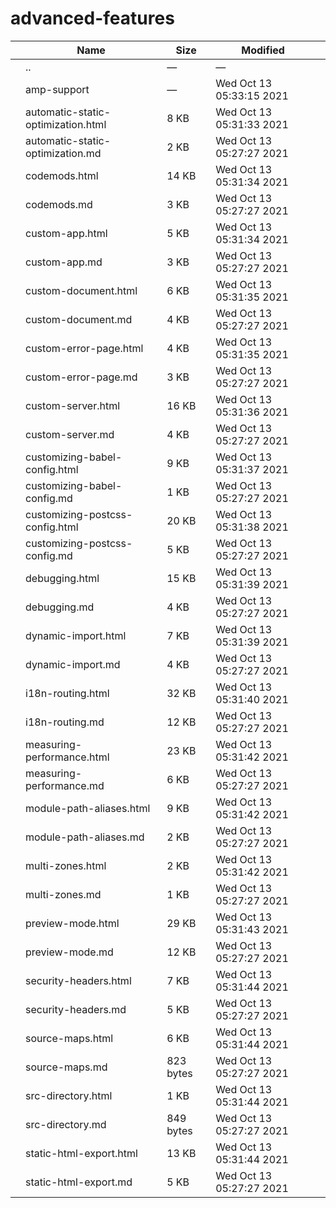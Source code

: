 # advanced-features

<table><thead><tr class="header"><th></th><th>Name</th><th>Size</th><th>Modified</th><th></th></tr></thead><tbody><tr class="odd"><td></td><td><span class="goup">..</span></td><td>—</td><td>—</td><td></td></tr><tr class="even"><td></td><td><span class="name">amp-support</span></td><td>—</td><td>Wed Oct 13 05:33:15 2021</td><td></td></tr><tr class="odd"><td></td><td><span class="name">automatic-static-optimization.html</span></td><td>8 KB</td><td>Wed Oct 13 05:31:33 2021</td><td></td></tr><tr class="even"><td></td><td><span class="name">automatic-static-optimization.md</span></td><td>2 KB</td><td>Wed Oct 13 05:27:27 2021</td><td></td></tr><tr class="odd"><td></td><td><span class="name">codemods.html</span></td><td>14 KB</td><td>Wed Oct 13 05:31:34 2021</td><td></td></tr><tr class="even"><td></td><td><span class="name">codemods.md</span></td><td>3 KB</td><td>Wed Oct 13 05:27:27 2021</td><td></td></tr><tr class="odd"><td></td><td><span class="name">custom-app.html</span></td><td>5 KB</td><td>Wed Oct 13 05:31:34 2021</td><td></td></tr><tr class="even"><td></td><td><span class="name">custom-app.md</span></td><td>3 KB</td><td>Wed Oct 13 05:27:27 2021</td><td></td></tr><tr class="odd"><td></td><td><span class="name">custom-document.html</span></td><td>6 KB</td><td>Wed Oct 13 05:31:35 2021</td><td></td></tr><tr class="even"><td></td><td><span class="name">custom-document.md</span></td><td>4 KB</td><td>Wed Oct 13 05:27:27 2021</td><td></td></tr><tr class="odd"><td></td><td><span class="name">custom-error-page.html</span></td><td>4 KB</td><td>Wed Oct 13 05:31:35 2021</td><td></td></tr><tr class="even"><td></td><td><span class="name">custom-error-page.md</span></td><td>3 KB</td><td>Wed Oct 13 05:27:27 2021</td><td></td></tr><tr class="odd"><td></td><td><span class="name">custom-server.html</span></td><td>16 KB</td><td>Wed Oct 13 05:31:36 2021</td><td></td></tr><tr class="even"><td></td><td><span class="name">custom-server.md</span></td><td>4 KB</td><td>Wed Oct 13 05:27:27 2021</td><td></td></tr><tr class="odd"><td></td><td><span class="name">customizing-babel-config.html</span></td><td>9 KB</td><td>Wed Oct 13 05:31:37 2021</td><td></td></tr><tr class="even"><td></td><td><span class="name">customizing-babel-config.md</span></td><td>1 KB</td><td>Wed Oct 13 05:27:27 2021</td><td></td></tr><tr class="odd"><td></td><td><span class="name">customizing-postcss-config.html</span></td><td>20 KB</td><td>Wed Oct 13 05:31:38 2021</td><td></td></tr><tr class="even"><td></td><td><span class="name">customizing-postcss-config.md</span></td><td>5 KB</td><td>Wed Oct 13 05:27:27 2021</td><td></td></tr><tr class="odd"><td></td><td><span class="name">debugging.html</span></td><td>15 KB</td><td>Wed Oct 13 05:31:39 2021</td><td></td></tr><tr class="even"><td></td><td><span class="name">debugging.md</span></td><td>4 KB</td><td>Wed Oct 13 05:27:27 2021</td><td></td></tr><tr class="odd"><td></td><td><span class="name">dynamic-import.html</span></td><td>7 KB</td><td>Wed Oct 13 05:31:39 2021</td><td></td></tr><tr class="even"><td></td><td><span class="name">dynamic-import.md</span></td><td>4 KB</td><td>Wed Oct 13 05:27:27 2021</td><td></td></tr><tr class="odd"><td></td><td><span class="name">i18n-routing.html</span></td><td>32 KB</td><td>Wed Oct 13 05:31:40 2021</td><td></td></tr><tr class="even"><td></td><td><span class="name">i18n-routing.md</span></td><td>12 KB</td><td>Wed Oct 13 05:27:27 2021</td><td></td></tr><tr class="odd"><td></td><td><span class="name">measuring-performance.html</span></td><td>23 KB</td><td>Wed Oct 13 05:31:42 2021</td><td></td></tr><tr class="even"><td></td><td><span class="name">measuring-performance.md</span></td><td>6 KB</td><td>Wed Oct 13 05:27:27 2021</td><td></td></tr><tr class="odd"><td></td><td><span class="name">module-path-aliases.html</span></td><td>9 KB</td><td>Wed Oct 13 05:31:42 2021</td><td></td></tr><tr class="even"><td></td><td><span class="name">module-path-aliases.md</span></td><td>2 KB</td><td>Wed Oct 13 05:27:27 2021</td><td></td></tr><tr class="odd"><td></td><td><span class="name">multi-zones.html</span></td><td>2 KB</td><td>Wed Oct 13 05:31:42 2021</td><td></td></tr><tr class="even"><td></td><td><span class="name">multi-zones.md</span></td><td>1 KB</td><td>Wed Oct 13 05:27:27 2021</td><td></td></tr><tr class="odd"><td></td><td><span class="name">preview-mode.html</span></td><td>29 KB</td><td>Wed Oct 13 05:31:43 2021</td><td></td></tr><tr class="even"><td></td><td><span class="name">preview-mode.md</span></td><td>12 KB</td><td>Wed Oct 13 05:27:27 2021</td><td></td></tr><tr class="odd"><td></td><td><span class="name">security-headers.html</span></td><td>7 KB</td><td>Wed Oct 13 05:31:44 2021</td><td></td></tr><tr class="even"><td></td><td><span class="name">security-headers.md</span></td><td>5 KB</td><td>Wed Oct 13 05:27:27 2021</td><td></td></tr><tr class="odd"><td></td><td><span class="name">source-maps.html</span></td><td>6 KB</td><td>Wed Oct 13 05:31:44 2021</td><td></td></tr><tr class="even"><td></td><td><span class="name">source-maps.md</span></td><td>823 bytes</td><td>Wed Oct 13 05:27:27 2021</td><td></td></tr><tr class="odd"><td></td><td><span class="name">src-directory.html</span></td><td>1 KB</td><td>Wed Oct 13 05:31:44 2021</td><td></td></tr><tr class="even"><td></td><td><span class="name">src-directory.md</span></td><td>849 bytes</td><td>Wed Oct 13 05:27:27 2021</td><td></td></tr><tr class="odd"><td></td><td><span class="name">static-html-export.html</span></td><td>13 KB</td><td>Wed Oct 13 05:31:44 2021</td><td></td></tr><tr class="even"><td></td><td><span class="name">static-html-export.md</span></td><td>5 KB</td><td>Wed Oct 13 05:27:27 2021</td><td></td></tr></tbody></table>
